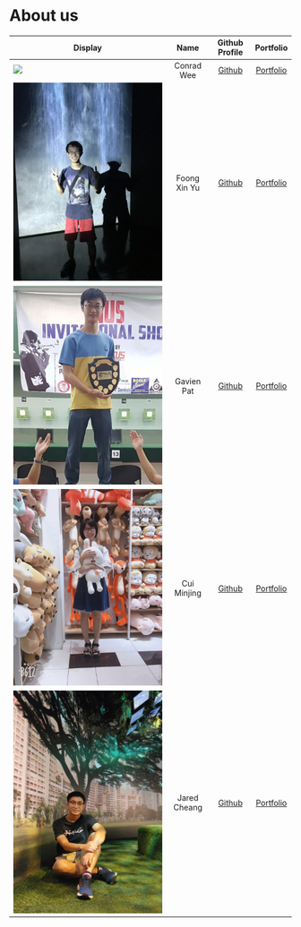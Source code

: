 # About us

Display | Name | Github Profile | Portfolio 
--------|:----:|:--------------:|:---------:
![](./profilePics/ConradWee.jpg) | Conrad Wee | [Github](https://github.com/conradwee) | [Portfolio](./team/conradwee.md)
![](./profilePics/FoongXinYu.jpg) | Foong Xin Yu | [Github](https://github.com/uxinnn) | [Portfolio](./team/Uxinnn.md)
![](./profilePics/GavienPat.png) | Gavien Pat | [Github](https://github.com/gavienwz) | [Portfolio](./team/gavienwz.md)
![](./profilePics/minjing.jpg) | Cui Minjing | [Github](https://github.com/Cuiminjing) | [Portfolio](./team/Cuiminjing.md)
![](./profilePics/jared.jpg) | Jared Cheang | [Github](https://github.com/jach23) | [Portfolio](./team/jach23.md)
